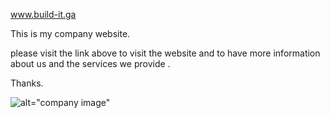 
www.build-it.ga

This is my company website. 

please visit the link above to visit the website
and to have more information about us and the  services we provide  . 

Thanks.

![alt="company image"](https://raw.githubusercontent.com/kingsley-k/website/master//to/img.png)

